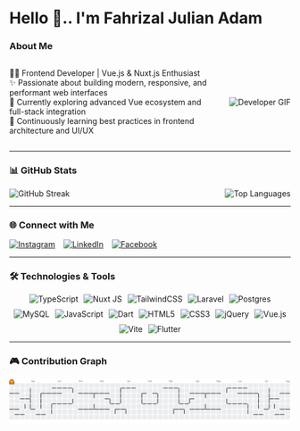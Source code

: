 <h1 align="left">Hello 👋..  I'm Fahrizal Julian Adam</h1>

### About Me
<div style="display: flex; align-items: center; gap: 20px;">
  <div style="flex: 1;">
    <p>👨‍💻 Frontend Developer | Vue.js & Nuxt.js Enthusiast<br>
    ✨ Passionate about building modern, responsive, and performant web interfaces<br>
    🔭 Currently exploring advanced Vue ecosystem and full-stack integration<br>
    🌱 Continuously learning best practices in frontend architecture and UI/UX</p>
  </div>
  <div>
    <img height="200" src="https://c.tenor.com/4dS44jLgx8wAAAAC/tenor.gif" alt="Developer GIF" />
  </div>
</div>

---

### 📊 GitHub Stats
<div style="display: flex; justify-content: space-between; flex-wrap: wrap; gap: 10px;">
  <!-- <img src="https://github-readme-stats.vercel.app/api?username=YutsuriHisekawa&theme=shadow_red&hide_border=true&include_all_commits=false&count_private=false" alt="GitHub Stats" style="max-width: 32%;"> -->
  <img src="https://nirzak-streak-stats.vercel.app/?user=YutsuriHisekawa&theme=shadow_red&hide_border=true" alt="GitHub Streak" style="max-width: 32%;">
  <img src="https://github-readme-stats.vercel.app/api/top-langs/?username=YutsuriHisekawa&theme=shadow_red&hide_border=true&include_all_commits=false&count_private=false&layout=compact" alt="Top Languages" style="max-width: 32%;">
</div>

---

### 🌐 Connect with Me
<div style="display: flex; gap: 15px;">
  <a href="https://www.instagram.com/tetsuya.dev/" target="_blank">
    <img src="https://img.shields.io/static/v1?message=Instagram&logo=instagram&label=&color=E4405F&logoColor=white&labelColor=&style=for-the-badge" height="35" alt="Instagram" />
  </a>
  <a href="https://www.linkedin.com/in/fahrizal-julian-adam-291a6a296/" target="_blank">
    <img src="https://img.shields.io/static/v1?message=LinkedIn&logo=linkedin&label=&color=0077B5&logoColor=white&labelColor=&style=for-the-badge" height="35" alt="LinkedIn" />
  </a>
  <a href="https://www.facebook.com/YutsuriHisekawa/" target="_blank">
    <img src="https://img.shields.io/static/v1?message=Facebook&logo=facebook&label=&color=1877F2&logoColor=white&labelColor=&style=for-the-badge" height="35" alt="Facebook" />
  </a>
</div>

---

### 🛠️ Technologies & Tools
<div style="display: flex; flex-wrap: wrap; justify-content: center; gap: 10px;">
  <img src="https://img.shields.io/badge/typescript-%23007ACC.svg?style=for-the-badge&logo=typescript&logoColor=white" alt="TypeScript" />
  <img src="https://img.shields.io/badge/Nuxt-002E3B?style=for-the-badge&logo=nuxt.js&logoColor=#00DC82" alt="Nuxt JS" />
  <img src="https://img.shields.io/badge/tailwindcss-%2338B2AC.svg?style=for-the-badge&logo=tailwind-css&logoColor=white" alt="TailwindCSS" />
  <img src="https://img.shields.io/badge/laravel-%23FF2D20.svg?style=for-the-badge&logo=laravel&logoColor=white" alt="Laravel" />
  <img src="https://img.shields.io/badge/postgres-%23316192.svg?style=for-the-badge&logo=postgresql&logoColor=white" alt="Postgres" />
  <img src="https://img.shields.io/badge/mysql-4479A1.svg?style=for-the-badge&logo=mysql&logoColor=white" alt="MySQL" />
  <img src="https://img.shields.io/badge/javascript-%23323330.svg?style=for-the-badge&logo=javascript&logoColor=%23F7DF1E" alt="JavaScript" />
  <img src="https://img.shields.io/badge/dart-%230175C2.svg?style=for-the-badge&logo=dart&logoColor=white" alt="Dart" />
  <img src="https://img.shields.io/badge/html5-%23E34F26.svg?style=for-the-badge&logo=html5&logoColor=white" alt="HTML5" />
  <img src="https://img.shields.io/badge/css3-%231572B6.svg?style=for-the-badge&logo=css3&logoColor=white" alt="CSS3" />
  <img src="https://img.shields.io/badge/jquery-%230769AD.svg?style=for-the-badge&logo=jquery&logoColor=white" alt="jQuery" />
  <img src="https://img.shields.io/badge/vue.js-%2335495e.svg?style=for-the-badge&logo=vuedotjs&logoColor=%234FC08D" alt="Vue.js" />
  <img src="https://img.shields.io/badge/vite-%23646CFF.svg?style=for-the-badge&logo=vite&logoColor=white" alt="Vite" />
  <img src="https://img.shields.io/badge/Flutter-%2302569B.svg?style=for-the-badge&logo=Flutter&logoColor=white" alt="Flutter" />
</div>

---

### 🎮 Contribution Graph
<picture>
  <source media="(prefers-color-scheme: dark)" srcset="https://raw.githubusercontent.com/YutsuriHisekawa/YutsuriHisekawa/output/pacman-contribution-graph-dark.svg">
  <source media="(prefers-color-scheme: light)" srcset="https://raw.githubusercontent.com/YutsuriHisekawa/YutsuriHisekawa/output/pacman-contribution-graph.svg">
  <img alt="Pacman Contribution Graph" src="https://raw.githubusercontent.com/YutsuriHisekawa/YutsuriHisekawa/output/pacman-contribution-graph.svg">
</picture>

